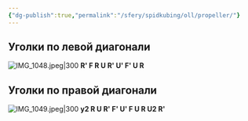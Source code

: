 ```yaml
---
{"dg-publish":true,"permalink":"/sfery/spidkubing/oll/propeller/"}
---
```


## Уголки по левой диагонали 
![IMG_1048.jpeg|300](/img/user/%D0%90%D1%80%D1%85%D0%B8%D0%B2/%D0%9A%D1%8D%D1%88/IMG_1048.jpeg)
**R' F R U R' U' F' U R**
## Уголки по правой диагонали 
![IMG_1049.jpeg|300](/img/user/%D0%90%D1%80%D1%85%D0%B8%D0%B2/%D0%9A%D1%8D%D1%88/IMG_1049.jpeg)
**y2 R U R' F' U' F U R U2 R'**